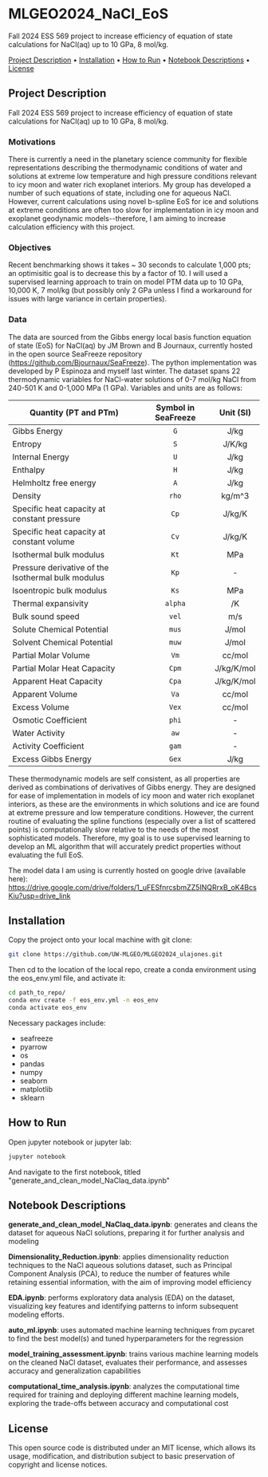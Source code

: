 # MLGEO2024_NaCl_EoS
Fall 2024 ESS 569 project to increase efficiency of equation of state calculations for NaCl(aq) up to 10 GPa, 8 mol/kg.

[Project Description](#project-description) •
[Installation](#installation) •
[How to Run](#how-to-run) •
[Notebook Descriptions](#notebook-descriptions) •
[License](#license)
</div>

## Project Description
Fall 2024 ESS 569 project to increase efficiency of equation of state calculations for NaCl(aq) up to 10 GPa, 8 mol/kg.

### Motivations
There is currently a need in the planetary science community for flexible representations describing the thermodynamic conditions of water and solutions at extreme low temperature and high pressure conditions relevant to icy moon and water rich exoplanet interiors. My group has developed a number of such equations of state, including one for aqueous NaCl. However, current calculations using novel b-spline EoS for ice and solutions at extreme conditions are often too slow for implementation in icy moon and exoplanet geodynamic models--therefore, I am aiming to increase calculation efficiency with this project.

### Objectives 
Recent benchmarking shows it takes ~ 30 seconds to calculate 1,000 pts; an optimisitic goal is to decrease this by a factor of 10. I will used a supervised learning approach to train on model PTM data up to 10 GPa, 10,000 K, 7 mol/kg (but possibly only 2 GPa unless I find a workaround for issues with large variance in certain properties). 

### Data
The data are sourced from the Gibbs energy local basis function equation of state (EoS) for NaCl(aq) by JM Brown and B Journaux, currently hosted in the open source SeaFreeze repository (https://github.com/Bjournaux/SeaFreeze). The python implementation was developed by P Espinoza and myself last winter. The dataset spans 22 thermodynamic variables for NaCl-water solutions of 0-7 mol/kg NaCl from 240-501 K and 0-1,000 MPa (1 GPa). Variables and units are as follows:

| Quantity  (PT and PTm)      |  Symbol in SeaFreeze  |  Unit (SI)  |
| --------------- |:---------------------:| :----------:|
| Gibbs Energy           | `G` | J/kg |
| Entropy                | `S` | J/K/kg |
| Internal Energy        | `U` | J/kg |
| Enthalpy               | `H` | J/kg |
| Helmholtz free energy  | `A` | J/kg |
| Density                |`rho`| kg/m^3 |
| Specific heat capacity at constant pressure|`Cp`| J/kg/K |
| Specific heat capacity at constant volume|`Cv`| J/kg/K |
| Isothermal bulk modulus      |`Kt`| MPa |
| Pressure derivative of the Isothermal bulk modulus|`Kp`| - |
| Isoentropic bulk modulus     |`Ks`| MPa |
| Thermal expansivity     |`alpha`| /K |
| Bulk sound speed     |`vel`| m/s |
| Solute Chemical Potential           | `mus` | J/mol |
| Solvent Chemical Potential                | `muw` | J/mol |
| Partial Molar Volume        | `Vm` | cc/mol |
| Partial Molar Heat Capacity               | `Cpm` | J/kg/K/mol |
| Apparent Heat Capacity  | `Cpa` | J/kg/K/mol |
| Apparent Volume                |`Va`| cc/mol |
| Excess Volume|`Vex`| cc/mol |
| Osmotic Coefficient|`phi`| -|
| Water Activity      |`aw`| - |
| Activity Coefficient|`gam`| - |
| Excess Gibbs Energy     |`Gex`| J/kg |

These thermodynamic models are self consistent, as all properties are derived as combinations of derivatives of Gibbs energy. They are designed for ease of implementation in models of icy moon and water rich exoplanet interiors, as these are the environments in which solutions and ice are found at extreme pressure and low temperature conditions. However, the current routine of evaluating the spline functions (especially over a list of scattered points) is computationally slow relative to the needs of the most sophisticated models. Therefore, my goal is to use supervised learning to develop an ML algorithm that will accurately predict properties without evaluating the full EoS.

The model data I am using is currently hosted on google drive (available here): https://drive.google.com/drive/folders/1_uFESfnrcsbmZZ5INQRrxB_oK4BcsKiu?usp=drive_link 

## Installation
Copy the project onto your local machine with git clone:

```bash
git clone https://github.com/UW-MLGEO/MLGEO2024_ulajones.git
```
Then cd to the location of the local repo, create a conda environment using the eos_env.yml file, and activate it:
```bash
cd path_to_repo/
conda env create -f eos_env.yml -n eos_env
conda activate eos_env
```

Necessary packages include:
- seafreeze
- pyarrow 
- os
- pandas
- numpy
- seaborn
- matplotlib
- sklearn

## How to Run

Open jupyter notebook or jupyter lab:
```bash
jupyter notebook
```
And navigate to the first notebook, titled "generate_and_clean_model_NaClaq_data.ipynb" 

## Notebook Descriptions

**generate_and_clean_model_NaClaq_data.ipynb**: generates and cleans the dataset for aqueous NaCl solutions, preparing it for further analysis and modeling

**Dimensionality_Reduction.ipynb**: applies dimensionality reduction techniques to the NaCl aqueous solutions dataset, such as Principal Component Analysis (PCA), to reduce the number of features while retaining essential information, with the aim of improving model efficiency 

**EDA.ipynb**: performs exploratory data analysis (EDA) on the dataset, visualizing key features and identifying patterns to inform subsequent modeling efforts.

**auto_ml.ipynb**: uses automated machine learning techniques from pycaret to find the best model(s) and tuned hyperparameters for the regression 

**model_training_assessment.ipynb**: trains various machine learning models on the cleaned NaCl dataset, evaluates their performance, and assesses accuracy and generalization capabilities

**computational_time_analysis.ipynb**: analyzes the computational time required for training and deploying different machine learning models, exploring the trade-offs between accuracy and computational cost


## License
This open source code is distributed under an MIT license, which allows its usage, modification, and distribution subject to basic preservation of copyright and license notices.
